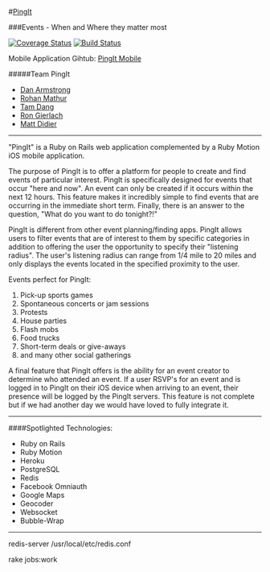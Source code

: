 #[PingIt](http://pinggit.herokuapp.com/sessions/new)

###Events - When and Where they matter most 

[![Coverage Status](https://coveralls.io/repos/mdidier9/PingIt/badge.png?branch=master)](https://coveralls.io/r/mdidier9/PingIt?branch=master)              [![Build Status](https://travis-ci.org/mdidier9/PingIt.svg?branch=master)](https://travis-ci.org/mdidier9/PingIt)


Mobile Application Gihtub: [PingIt Mobile](https://github.com/rmathur101/PingItMobile)

#####Team PingIt
  * [Dan Armstrong](https://github.com/danarmstrong-io)
  * [Rohan Mathur](https://github.com/rmathur101)
  * [Tam Dang](https://github.com/teedang19)
  * [Ron Gierlach](https://github.com/rongierlach)
  * [Matt Didier](https://github.com/mdidier9)

*****
"PingIt" is a Ruby on Rails web application complemented by a Ruby Motion iOS mobile application.

The purpose of PingIt is to offer a platform for people to create and find events of particular interest.  PingIt is specifically designed for events that occur "here and now".  An event can only be created if it occurs within the next 12 hours.  This feature makes it incredibly simple to find events that are occurring in the immediate short term.  Finally, there is an answer to the question, "What do you want to do tonight?!"

PingIt is different from other event planning/finding apps.  PingIt allows users to filter events that are of interest to them by specific categories in addition to offering the user the opportunity to specify their "listening radius".  The user's listening radius can range from 1/4 mile to 20 miles and only displays the events located in the specified proximity to the user.

Events perfect for PingIt:
  1. Pick-up sports games
  2. Spontaneous concerts or jam sessions
  3. Protests
  4. House parties
  5. Flash mobs
  6. Food trucks
  7. Short-term deals or give-aways
  8. and many other social gatherings

A final feature that PingIt offers is the ability for an event creator to determine who attended an event.  If a user RSVP's for an event and is logged in to PingIt on their iOS device when arriving to an event, their presence will be logged by the PingIt servers.  This feature is not complete but if we had another day we would have loved to fully integrate it.

*****

####Spotlighted Technologies:
  * Ruby on Rails
  * Ruby Motion
  * Heroku
  * PostgreSQL
  * Redis
  * Facebook Omniauth
  * Google Maps
  * Geocoder
  * Websocket
  * Bubble-Wrap

*****

redis-server /usr/local/etc/redis.conf

rake jobs:work
